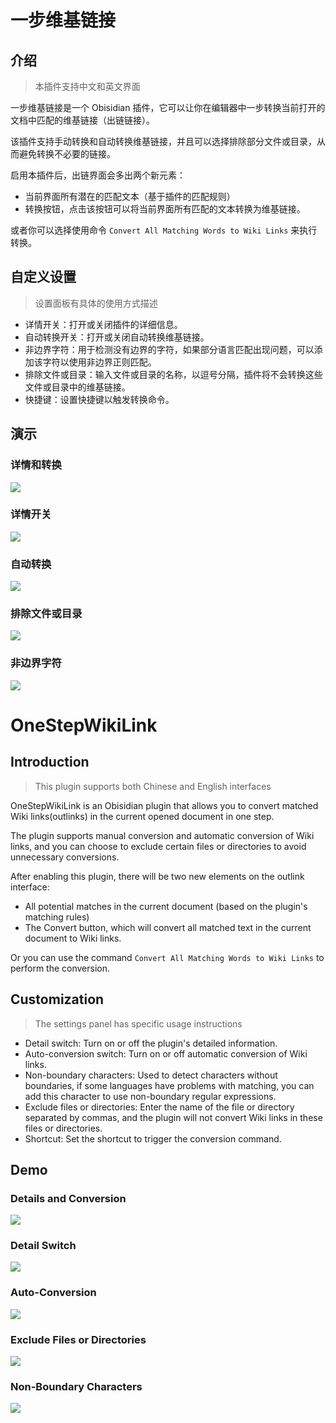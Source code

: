 # 一步维基链接

## 介绍

> 本插件支持中文和英文界面

一步维基链接是一个 Obisidian 插件，它可以让你在编辑器中一步转换当前打开的文档中匹配的维基链接（出链链接）。

该插件支持手动转换和自动转换维基链接，并且可以选择排除部分文件或目录，从而避免转换不必要的链接。

启用本插件后，出链界面会多出两个新元素：

* 当前界面所有潜在的匹配文本（基于插件的匹配规则）
* 转换按钮，点击该按钮可以将当前界面所有匹配的文本转换为维基链接。

或者你可以选择使用命令 `Convert All Matching Words to Wiki Links` 来执行转换。

## 自定义设置

> 设置面板有具体的使用方式描述

* 详情开关：打开或关闭插件的详细信息。
* 自动转换开关：打开或关闭自动转换维基链接。
* 非边界字符：用于检测没有边界的字符，如果部分语言匹配出现问题，可以添加该字符以使用非边界正则匹配。
* 排除文件或目录：输入文件或目录的名称，以逗号分隔，插件将不会转换这些文件或目录中的维基链接。
* 快捷键：设置快捷键以触发转换命令。

## 演示

### 详情和转换

![](demo/OneStepWikiLink1.gif)

### 详情开关

![](demo/OneStepWikiLink2.gif)

### 自动转换

![](demo/OneStepWikiLink3.gif)

### 排除文件或目录

![](demo/OneStepWikiLink4.gif)

### 非边界字符

![](demo/OneStepWikiLink5.gif)


# OneStepWikiLink

## Introduction

> This plugin supports both Chinese and English interfaces

OneStepWikiLink is an Obisidian plugin that allows you to convert matched Wiki links(outlinks) in the current opened document in one step.

The plugin supports manual conversion and automatic conversion of Wiki links, and you can choose to exclude certain files or directories to avoid unnecessary conversions.

After enabling this plugin, there will be two new elements on the outlink interface:

* All potential matches in the current document (based on the plugin's matching rules)
* The Convert button, which will convert all matched text in the current document to Wiki links.

Or you can use the command `Convert All Matching Words to Wiki Links` to perform the conversion. 

## Customization

> The settings panel has specific usage instructions

* Detail switch: Turn on or off the plugin's detailed information.
* Auto-conversion switch: Turn on or off automatic conversion of Wiki links.
* Non-boundary characters: Used to detect characters without boundaries, if some languages have problems with matching, you can add this character to use non-boundary regular expressions.
* Exclude files or directories: Enter the name of the file or directory separated by commas, and the plugin will not convert Wiki links in these files or directories.
* Shortcut: Set the shortcut to trigger the conversion command.

## Demo

### Details and Conversion

![](demo/OneStepWikiLink1.gif)

### Detail Switch

![](demo/OneStepWikiLink2.gif)

### Auto-Conversion

![](demo/OneStepWikiLink3.gif)

### Exclude Files or Directories

![](demo/OneStepWikiLink4.gif)

### Non-Boundary Characters

![](demo/OneStepWikiLink5.gif)